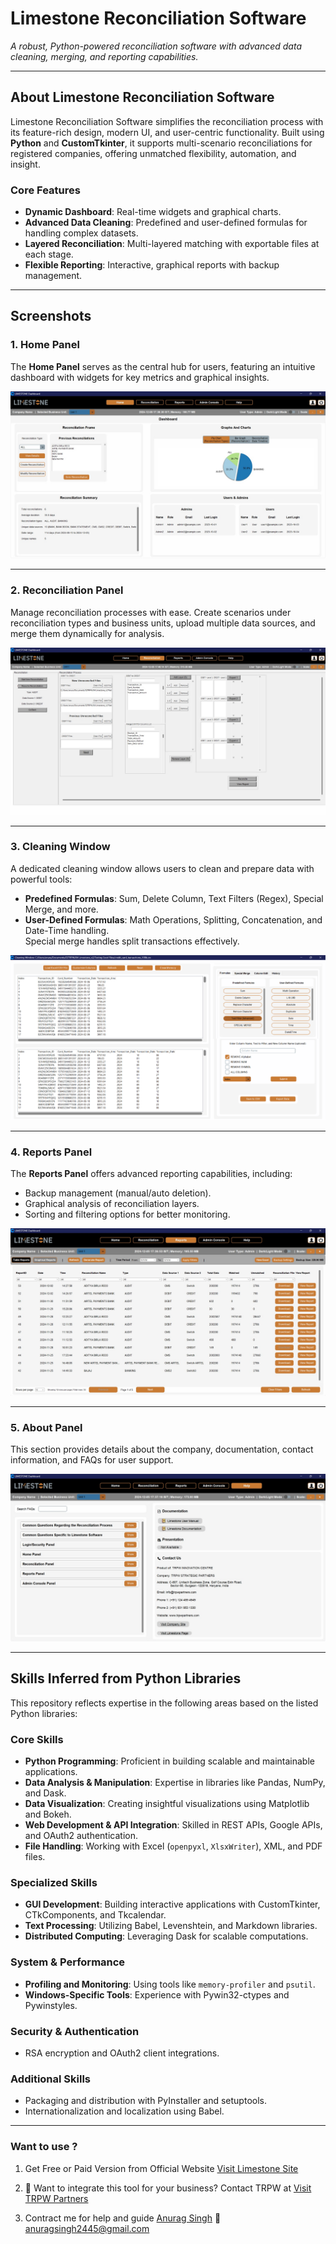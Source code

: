 
# **Limestone Reconciliation Software**  
_A robust, Python-powered reconciliation software with advanced data cleaning, merging, and reporting capabilities._

---

## **About Limestone Reconciliation Software**  
Limestone Reconciliation Software simplifies the reconciliation process with its feature-rich design, modern UI, and user-centric functionality. Built using **Python** and **CustomTkinter**, it supports multi-scenario reconciliations for registered companies, offering unmatched flexibility, automation, and insight.

### **Core Features**
- **Dynamic Dashboard**: Real-time widgets and graphical charts.
- **Advanced Data Cleaning**: Predefined and user-defined formulas for handling complex datasets.
- **Layered Reconciliation**: Multi-layered matching with exportable files at each stage.
- **Flexible Reporting**: Interactive, graphical reports with backup management.

---

## **Screenshots**

### **1. Home Panel**  
The **Home Panel** serves as the central hub for users, featuring an intuitive dashboard with widgets for key metrics and graphical insights.

![Home Panel](screenshot/screenshot_home.png)

---

### **2. Reconciliation Panel**  
Manage reconciliation processes with ease. Create scenarios under reconciliation types and business units, upload multiple data sources, and merge them dynamically for analysis.

![Reconciliation Panel](screenshot/screenshot_reconciliation.png)

---

### **3. Cleaning Window**  
A dedicated cleaning window allows users to clean and prepare data with powerful tools:
- **Predefined Formulas**: Sum, Delete Column, Text Filters (Regex), Special Merge, and more.
- **User-Defined Formulas**: Math Operations, Splitting, Concatenation, and Date-Time handling.  
Special merge handles split transactions effectively.

![Cleaning Window](screenshot/screenshot_cleaning.png)

---

### **4. Reports Panel**  
The **Reports Panel** offers advanced reporting capabilities, including:
- Backup management (manual/auto deletion).
- Graphical analysis of reconciliation layers.
- Sorting and filtering options for better monitoring.  

![Reports Panel](screenshot/screenshot_reports.png)

---

### **5. About Panel**  
This section provides details about the company, documentation, contact information, and FAQs for user support.

![About Panel](screenshot/screenshot_about.png)

---

## **Skills Inferred from Python Libraries**

This repository reflects expertise in the following areas based on the listed Python libraries:

### **Core Skills**
- **Python Programming**: Proficient in building scalable and maintainable applications.
- **Data Analysis & Manipulation**: Expertise in libraries like Pandas, NumPy, and Dask.
- **Data Visualization**: Creating insightful visualizations using Matplotlib and Bokeh.
- **Web Development & API Integration**: Skilled in REST APIs, Google APIs, and OAuth2 authentication.
- **File Handling**: Working with Excel (`openpyxl`, `XlsxWriter`), XML, and PDF files.

### **Specialized Skills**
- **GUI Development**: Building interactive applications with CustomTkinter, CTkComponents, and Tkcalendar.
- **Text Processing**: Utilizing Babel, Levenshtein, and Markdown libraries.
- **Distributed Computing**: Leveraging Dask for scalable computations.

### **System & Performance**
- **Profiling and Monitoring**: Using tools like `memory-profiler` and `psutil`.
- **Windows-Specific Tools**: Experience with Pywin32-ctypes and Pywinstyles.

### **Security & Authentication**
- RSA encryption and OAuth2 client integrations.

### **Additional Skills**
- Packaging and distribution with PyInstaller and setuptools.
- Internationalization and localization using Babel.

---

### Want to use ?
1. Get Free or Paid Version from Official Website
   [Visit Limestone Site](https://trpwpartners.com/)


2. 📧 Want to integrate this tool for your business? Contact TRPW at
    [Visit TRPW Partners](https://trpwpartners.com/)

3. Contract me for help and guide
   [Anurag Singh](mailto:anuragsingh2445@gmail.com) 📧 anuragsingh2445@gmail.com


